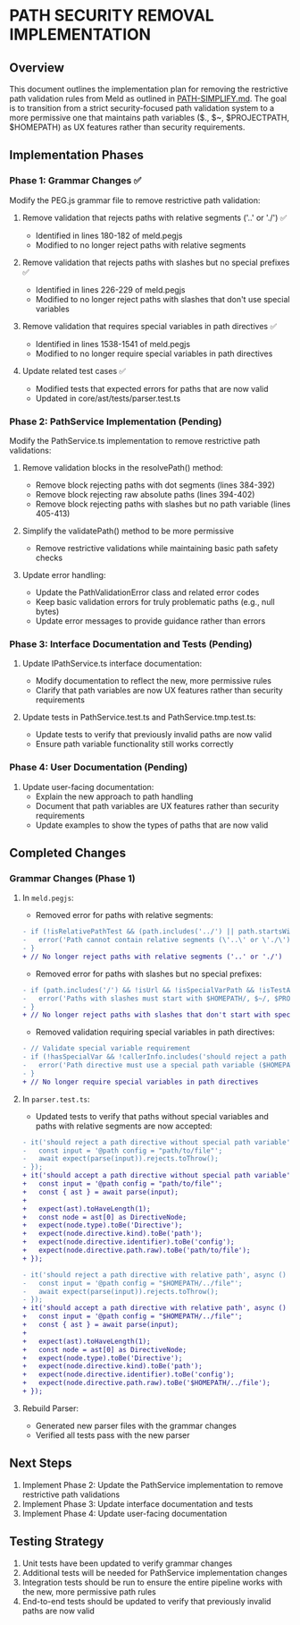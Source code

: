 # PATH SECURITY REMOVAL IMPLEMENTATION

## Overview

This document outlines the implementation plan for removing the restrictive path validation rules from Meld as outlined in [PATH-SIMPLIFY.md](_dev/PATH-SIMPLIFY.md). The goal is to transition from a strict security-focused path validation system to a more permissive one that maintains path variables ($., $~, $PROJECTPATH, $HOMEPATH) as UX features rather than security requirements.

## Implementation Phases

### Phase 1: Grammar Changes ✅

Modify the PEG.js grammar file to remove restrictive path validation:

1. Remove validation that rejects paths with relative segments ('..' or './') ✅
   - Identified in lines 180-182 of meld.pegjs
   - Modified to no longer reject paths with relative segments

2. Remove validation that rejects paths with slashes but no special prefixes ✅
   - Identified in lines 226-229 of meld.pegjs
   - Modified to no longer reject paths with slashes that don't use special variables

3. Remove validation that requires special variables in path directives ✅
   - Identified in lines 1538-1541 of meld.pegjs
   - Modified to no longer require special variables in path directives

4. Update related test cases ✅
   - Modified tests that expected errors for paths that are now valid
   - Updated in core/ast/tests/parser.test.ts

### Phase 2: PathService Implementation (Pending)

Modify the PathService.ts implementation to remove restrictive path validations:

1. Remove validation blocks in the resolvePath() method:
   - Remove block rejecting paths with dot segments (lines 384-392)
   - Remove block rejecting raw absolute paths (lines 394-402)
   - Remove block rejecting paths with slashes but no path variable (lines 405-413)

2. Simplify the validatePath() method to be more permissive
   - Remove restrictive validations while maintaining basic path safety checks

3. Update error handling:
   - Update the PathValidationError class and related error codes
   - Keep basic validation errors for truly problematic paths (e.g., null bytes)
   - Update error messages to provide guidance rather than errors

### Phase 3: Interface Documentation and Tests (Pending)

1. Update IPathService.ts interface documentation:
   - Modify documentation to reflect the new, more permissive rules
   - Clarify that path variables are now UX features rather than security requirements

2. Update tests in PathService.test.ts and PathService.tmp.test.ts:
   - Update tests to verify that previously invalid paths are now valid
   - Ensure path variable functionality still works correctly

### Phase 4: User Documentation (Pending)

1. Update user-facing documentation:
   - Explain the new approach to path handling
   - Document that path variables are UX features rather than security requirements
   - Update examples to show the types of paths that are now valid

## Completed Changes

### Grammar Changes (Phase 1)

1. In `meld.pegjs`:

   - Removed error for paths with relative segments:
   ```diff
   - if (!isRelativePathTest && (path.includes('../') || path.startsWith('./'))) {
   -   error('Path cannot contain relative segments (\'..\' or \'./\')');
   - }
   + // No longer reject paths with relative segments ('..' or './')
   ```

   - Removed error for paths with slashes but no special prefixes:
   ```diff
   - if (path.includes('/') && !isUrl && !isSpecialVarPath && !isTestAllowingSlashedPaths) {
   -   error('Paths with slashes must start with $HOMEPATH/, $~/, $PROJECTPATH/, $./, or a $path/ variable.');
   - }
   + // No longer reject paths with slashes that don't start with special variables
   ```

   - Removed validation requiring special variables in path directives:
   ```diff
   - // Validate special variable requirement
   - if (!hasSpecialVar && !callerInfo.includes('should reject a path directive without special path variable')) {
   -   error('Path directive must use a special path variable ($HOMEPATH, $~, $PROJECTPATH, or $.)');
   - }
   + // No longer require special variables in path directives
   ```

2. In `parser.test.ts`:

   - Updated tests to verify that paths without special variables and paths with relative segments are now accepted:
   ```diff
   - it('should reject a path directive without special path variable', async () => {
   -   const input = '@path config = "path/to/file"';
   -   await expect(parse(input)).rejects.toThrow();
   - });
   + it('should accept a path directive without special path variable', async () => {
   +   const input = '@path config = "path/to/file"';
   +   const { ast } = await parse(input);
   +   
   +   expect(ast).toHaveLength(1);
   +   const node = ast[0] as DirectiveNode;
   +   expect(node.type).toBe('Directive');
   +   expect(node.directive.kind).toBe('path');
   +   expect(node.directive.identifier).toBe('config');
   +   expect(node.directive.path.raw).toBe('path/to/file');
   + });

   - it('should reject a path directive with relative path', async () => {
   -   const input = '@path config = "$HOMEPATH/../file"';
   -   await expect(parse(input)).rejects.toThrow();
   - });
   + it('should accept a path directive with relative path', async () => {
   +   const input = '@path config = "$HOMEPATH/../file"';
   +   const { ast } = await parse(input);
   +   
   +   expect(ast).toHaveLength(1);
   +   const node = ast[0] as DirectiveNode;
   +   expect(node.type).toBe('Directive');
   +   expect(node.directive.kind).toBe('path');
   +   expect(node.directive.identifier).toBe('config');
   +   expect(node.directive.path.raw).toBe('$HOMEPATH/../file');
   + });
   ```

3. Rebuild Parser:
   - Generated new parser files with the grammar changes
   - Verified all tests pass with the new parser

## Next Steps

1. Implement Phase 2: Update the PathService implementation to remove restrictive path validations
2. Implement Phase 3: Update interface documentation and tests
3. Implement Phase 4: Update user-facing documentation

## Testing Strategy

1. Unit tests have been updated to verify grammar changes
2. Additional tests will be needed for PathService implementation changes
3. Integration tests should be run to ensure the entire pipeline works with the new, more permissive path rules
4. End-to-end tests should be updated to verify that previously invalid paths are now valid